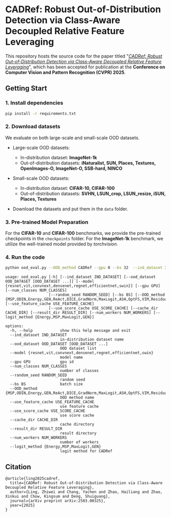 # CADRef: Robust Out-of-Distribution Detection via Class-Aware Decoupled Relative Feature Leveraging

This repository hosts the source code for the paper titled "[*CADRef: Robust Out-of-Distribution Detection via Class-Aware Decoupled Relative Feature Leveraging*](https://arxiv.org/abs/2503.00325)", which has been accepted for publication at the **Conference on Computer Vision and Pattern Recognition (CVPR) 2025**.

## Getting Start

### 1. Install dependencies

```bash
pip install -r requirements.txt
```

### 2. Download datasets
We evaluate on both large-scale and small-scale OOD datasets.

- Large-scale OOD datasets: 
    - In-distribution dataset: **ImageNet-1k**
    - Out-of-distribution datasets: **iNaturalist, SUN, Places, Textures, OpenImages-O, ImageNet-O, SSB-hard, NINCO**
- Small-scale OOD datasets:
    - In-distribution dataset: **CIFAR-10, CIFAR-100**
    - Out-of-distribution datasets: **SVHN, LSUN_crop, LSUN_resize, iSUN, Places, Textures**

- Download the datasets and put them in the `data` folder.

### 3. Pre-trained Model Preparation
For the **CIFAR-10** and **CIFAR-100** benchmarks, we provide the pre-trained checkpoints in the `checkpoints` folder.
For the **ImageNet-1k** benchmark, we utilize the well-trained model provided by *torchvision*.

### 4. Run the code

```bash
python ood_eval.py --OOD_method CADRef --gpu 0 --bs 32  --ind_dataset ImageNet --model resnet --ood_dataset iNat SUN Places Textures openimage_o imagenet_o
```
```
usage: ood_eval.py [-h] [--ind_dataset IND_DATASET] [--ood_dataset OOD_DATASET [OOD_DATASET ...]] [--model {resnet,vit,convnext,densenet,regnet,efficientnet,swin}] [--gpu GPU] [--num_classes NUM_CLASSES]
                   [--random_seed RANDOM_SEED] [--bs BS] [--OOD_method {MSP,ODIN,Energy,GEN,ReAct,DICE,GradNorm,MaxLogit,ASH,OptFS,VIM,Residual,CARef,CADRef}] [--use_feature_cache USE_FEATURE_CACHE]
                   [--use_score_cache USE_SCORE_CACHE] [--cache_dir CACHE_DIR] [--result_dir RESULT_DIR] [--num_workers NUM_WORKERS] [--logit_method {Energy,MSP,MaxLogit,GEN}]

options:
  -h, --help            show this help message and exit
  --ind_dataset IND_DATASET
                        in-distribution dataset name
  --ood_dataset OOD_DATASET [OOD_DATASET ...]
                        OOD dataset list
  --model {resnet,vit,convnext,densenet,regnet,efficientnet,swin}
                        model name
  --gpu GPU             gpu id
  --num_classes NUM_CLASSES
                        number of classes
  --random_seed RANDOM_SEED
                        random seed
  --bs BS               batch size
  --OOD_method {MSP,ODIN,Energy,GEN,ReAct,DICE,GradNorm,MaxLogit,ASH,OptFS,VIM,Residual,CARef,CADRef}
                        OOD method name
  --use_feature_cache USE_FEATURE_CACHE
                        use feature cache
  --use_score_cache USE_SCORE_CACHE
                        use score cache
  --cache_dir CACHE_DIR
                        cache directory
  --result_dir RESULT_DIR
                        result directory
  --num_workers NUM_WORKERS
                        number of workers
  --logit_method {Energy,MSP,MaxLogit,GEN}
                        logit method for CADRef
```

## Citation
```
@article{ling2025cadref,
  title={CADRef: Robust Out-of-Distribution Detection via Class-Aware Decoupled Relative Feature Leveraging},
  author={Ling, Zhiwei and Chang, Yachen and Zhao, Hailiang and Zhao, Xinkui and Chow, Kingsum and Deng, Shuiguang},
  journal={arXiv preprint arXiv:2503.00325},
  year={2025}
}
```